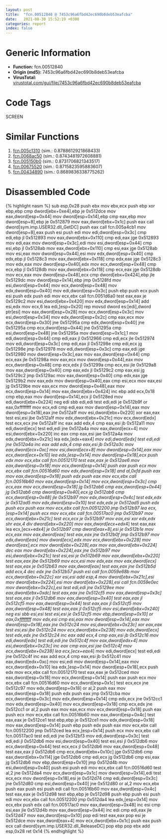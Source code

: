 ```yaml
---
layout: post
title:  "fcn.00512840 @ 7453c96a6fbd42ec690b8deb53eafcba"
date:   2021-08-30 15:52:19 +0300
categories: report
index: false
---
```


# Generic Information
- **Function:** fcn.00512840
- **Origin (md5):** 7453c96a6fbd42ec690b8deb53eafcba
- **VirusTotal:** [virustotal.com/gui/file/7453c96a6fbd42ec690b8deb53eafcba][virustotal_ref]

# Code Tags
<span class="tag" id="SCREEN">SCREEN</span>


# Similar Functions

1. [fcn.005c1310][similar_1_ref] (sim.: 0.8788612921868433)
2. [fcn.0068ac50][similar_2_ref] (sim.: 0.8743481972608881)
3. [fcn.005150b0][similar_3_ref] (sim.: 0.8731706821343517)
4. [fcn.00675520][similar_4_ref] (sim.: 0.8715823595883607)
5. [fcn.00434890][similar_5_ref] (sim.: 0.8689836338775262)


# Disassembled Code

{% highlight nasm %}
sub esp,0x28
push ebx
mov ebx,ecx
push ebp
xor ebp,ebp
cmp dword[ebx+0xe4],ebp
je 0x512dce
mov eax,dword[esp+0x44]
mov dword[esp+0x14],ebp
cmp eax,ebp
mov dword[esp+8],ebp
je 0x512879
mov eax,dword[ebx+0x1c]
push eax
call dword[sym.imp.USER32.dll_GetDC]
push eax
call fcn.005a4cb1
mov dword[esp+8],eax
push esi
push edi
mov edi,dword[esp+0x3c]
cmp edi,ebp
jl 0x512893
mov eax,dword[ebx+0x110]
cmp edi,eax
jge 0x512893
mov edi,eax
mov dword[esp+0x3c],edi
mov esi,dword[esp+0x44]
cmp esi,ebp
jl 0x5128ab
mov eax,dword[ebx+0x110]
cmp esi,eax
jge 0x5128ab
mov esi,eax
mov dword[esp+0x44],esi
mov edx,dword[esp+0x40]
cmp edx,ebp
jl 0x5128c3
mov eax,dword[ebx+0x118]
cmp edx,eax
jge 0x5128c3
mov edx,eax
mov dword[esp+0x40],edx
mov ecx,dword[esp+0x48]
cmp ecx,ebp
jl 0x5128db
mov eax,dword[ebx+0x118]
cmp ecx,eax
jge 0x5128db
mov ecx,eax
mov dword[esp+0x48],ecx
cmp dword[ebx+0x424],ebp
jle 0x5129dc
mov dword[esp+0x14],ebp
jmp 0x5128fd
mov esi,dword[esp+0x44]
mov ecx,dword[esp+0x48]
mov edx,dword[esp+0x40]
mov edi,dword[esp+0x3c]
push ebp
push ecx
push esi
push edx
push edi
mov ecx,ebx
call fcn.0051d6a0
test eax,eax
je 0x5129c2
mov esi,dword[ebx+0x420]
mov edx,dword[esp+0x14]
add esi,edx
mov ecx,6
lea edi,[esp+0x20]
rep movsd dword es:[edi],dword ptr[esi]
mov eax,dword[esp+0x28]
mov ecx,dword[esp+0x3c]
mov esi,dword[esp+0x34]
mov edx,dword[esp+0x2c]
cmp eax,ecx
mov ecx,dword[esp+0x30]
jne 0x51295a
cmp edx,dword[esp+0x40]
jne 0x51295a
cmp ecx,dword[esp+0x44]
jne 0x51295a
cmp esi,dword[esp+0x48]
jne 0x51295a
mov dword[esp+0x1c],1
mov edi,dword[esp+0x44]
cmp edi,eax
jl 0x512966
cmp edi,ecx
jle 0x512974
mov edi,dword[esp+0x3c]
cmp edi,eax
jl 0x51298e
cmp edi,ecx
jg 0x51298e
jmp 0x512978
mov edi,dword[esp+0x3c]
cmp eax,edi
jge 0x512980
mov dword[esp+0x3c],eax
mov eax,dword[esp+0x44]
cmp ecx,eax
jle 0x51298a
mov eax,ecx
mov dword[esp+0x44],eax
mov ecx,dword[esp+0x48]
cmp ecx,edx
jl 0x51299a
cmp ecx,esi
jle 0x5129a8
mov eax,dword[esp+0x40]
cmp eax,edx
jl 0x5129c2
cmp eax,esi
jg 0x5129c2
jmp 0x5129ac
mov eax,dword[esp+0x40]
cmp edx,eax
jge 0x5129b2
mov eax,edx
mov dword[esp+0x40],eax
cmp esi,ecx
mov eax,esi
jg 0x5129be
mov eax,ecx
mov dword[esp+0x48],eax
mov ecx,dword[esp+0x14]
mov eax,dword[ebx+0x424]
inc ebp
add ecx,0x18
cmp ebp,eax
mov dword[esp+0x14],ecx
jl 0x5128ed
mov edi,dword[ebx+0x224]
neg edi
sbb edi,edi
test edi,edi
je 0x512b9f
or eax,0xffffffff
mov ecx,edi
cmp edi,eax
mov dword[esp+0x14],eax
mov dword[esp+0x18],eax
jne 0x512a1f
mov esi,dword[ebx+0x220]
xor eax,eax
test esi,esi
jbe 0x512a1f
mov edx,dword[ebx+0x21c]
mov ecx,dword[edx]
test ecx,ecx
jne 0x512a1f
inc eax
add edx,4
cmp eax,esi
jb 0x512a11
mov edi,dword[ecx]
test edi,edi
jne 0x512a4a
mov eax,dword[ecx+4]
mov esi,dword[ebx+0x220]
inc eax
cmp eax,esi
jae 0x512a4a
mov edx,dword[ebx+0x21c]
lea edx,[edx+eax*4]
mov edi,dword[edx]
test edi,edi
jne 0x512a4a
inc eax
add edx,4
cmp eax,esi
jb 0x512a3c
mov eax,dword[ecx+0xc]
mov esi,dword[ecx+8]
mov dword[esp+0x14],eax
mov ecx,dword[ecx+0x10]
lea edx,[esp+0x14]
mov dword[esp+0x18],ecx
push edx
mov ecx,ebx
call fcn.00512170
test eax,eax
je 0x512ae6
mov eax,dword[esp+0x18]
mov ecx,dword[esp+0x14]
push eax
push ecx
mov ecx,ebx
call fcn.00516d60
mov edx,dword[esp+0x18]
and al,0xfd
push eax
mov eax,dword[esp+0x18]
push edx
push eax
mov ecx,ebx
call fcn.00516b60
mov eax,dword[esp+0x14]
mov ecx,dword[esp+0x3c]
cmp ecx,eax
mov ecx,dword[esp+0x18]
jg 0x512ab6
cmp eax,dword[esp+0x44]
jg 0x512ab6
cmp dword[esp+0x40],ecx
jg 0x512ab6
cmp ecx,dword[esp+0x48]
jle 0x512b97
mov edx,dword[esp+0x4c]
test edx,edx
je 0x512ad5
mov edx,dword[esp+0x10]
test edx,edx
je 0x512ad5
push edx
push ecx
push eax
mov ecx,ebx
call fcn.00512200
jmp 0x512b97
lea ecx,[esp+0x14]
push ecx
mov ecx,ebx
call fcn.00517ac0
jmp 0x512b97
mov ecx,dword[ebx+0x21c]
test ecx,ecx
je 0x512b97
mov eax,esi
xor edx,edx
shr eax,4
div dword[ebx+0x220]
mov eax,dword[ecx+edx*4]
test eax,eax
lea ecx,[ecx+edx*4]
je 0x512b97
cmp dword[eax+8],esi
je 0x512b1e
mov ecx,eax
mov eax,dword[eax]
test eax,eax
jne 0x512b0f
jmp 0x512b97
mov edx,dword[eax]
mov dword[ecx],edx
mov ecx,dword[ebx+0x228]
mov dword[eax],ecx
mov dword[ebx+0x228],eax
mov eax,dword[ebx+0x224]
dec eax
mov dword[ebx+0x224],eax
jne 0x512b97
mov esi,dword[ebx+0x21c]
test esi,esi
je 0x512b69
mov eax,dword[ebx+0x220]
test eax,eax
jbe 0x512b69
mov ecx,esi
mov edx,eax
mov eax,dword[ecx]
test eax,eax
je 0x512b63
mov eax,dword[eax]
test eax,eax
jne 0x512b5d
add ecx,4
dec edx
jne 0x512b57
push esi
call fcn.0059e68b
mov ecx,dword[ebx+0x22c]
xor esi,esi
add esp,4
mov dword[ebx+0x21c],esi
mov dword[ebx+0x224],esi
mov dword[ebx+0x228],esi
call fcn.0059e0ec
mov dword[ebx+0x22c],esi
test edi,edi
jne 0x5129ee
mov eax,dword[ebx+0xdc]
test eax,eax
jne 0x512cf5
mov eax,dword[esp+0x3c]
test eax,eax
jl 0x512db6
mov eax,dword[esp+0x40]
test eax,eax
jl 0x512cf5
mov eax,dword[esp+0x44]
test eax,eax
jl 0x512cf5
mov eax,dword[esp+0x48]
test eax,eax
jl 0x512cf5
mov esi,dword[ebx+0x240]
neg esi
sbb esi,esi
test esi,esi
je 0x512cf5
mov ebp,dword[esp+0x10]
or eax,0xffffffff
mov edx,esi
cmp esi,eax
mov dword[esp+0x14],eax
mov dword[esp+0x18],eax
jne 0x512c24
mov esi,dword[ebx+0x23c]
xor eax,eax
test esi,esi
jbe 0x512c24
mov ecx,dword[ebx+0x238]
mov edx,dword[ecx]
test edx,edx
jne 0x512c24
inc eax
add ecx,4
cmp eax,esi
jb 0x512c16
mov edi,dword[edx]
test edi,edi
jne 0x512c4f
mov eax,dword[edx+4]
mov esi,dword[ebx+0x23c]
inc eax
cmp eax,esi
jae 0x512c4f
mov ecx,dword[ebx+0x238]
lea ecx,[ecx+eax*4]
mov edi,dword[ecx]
test edi,edi
jne 0x512c4f
inc eax
add ecx,4
cmp eax,esi
jb 0x512c41
mov eax,dword[edx+0xc]
mov esi,edi
mov dword[esp+0x14],eax
mov ecx,dword[edx+0x10]
lea edx,[esp+0x14]
mov dword[esp+0x18],ecx
push edx
mov ecx,ebx
call fcn.00512170
test eax,eax
je 0x512ced
mov eax,dword[esp+0x18]
mov ecx,dword[esp+0x14]
push eax
push ecx
mov ecx,ebx
call fcn.00516d60
mov ecx,dword[esp+0x1c]
test ecx,ecx
jne 0x512c97
mov edx,dword[esp+0x18]
or al,2
push eax
mov eax,dword[esp+0x18]
push edx
push eax
jmp 0x512cba
mov ecx,dword[esp+0x3c]
mov edx,dword[esp+0x14]
cmp edx,ecx
jne 0x512cc1
mov edx,dword[esp+0x40]
mov ecx,dword[esp+0x18]
cmp ecx,edx
jne 0x512cc1
or al,2
push eax
mov eax,ecx
mov ecx,dword[esp+0x18]
push eax
push ecx
mov ecx,ebx
call fcn.00516b60
mov eax,dword[esp+0x4c]
test eax,eax
je 0x512ce1
test ebp,ebp
je 0x512ce1
mov edx,dword[esp+0x18]
mov eax,dword[esp+0x14]
push ebp
push edx
push eax
mov ecx,ebx
call fcn.00512200
jmp 0x512ced
lea ecx,[esp+0x14]
push ecx
mov ecx,ebx
call fcn.00517ac0
test edi,edi
jne 0x512bf3
mov edi,dword[esp+0x3c]
test edi,edi
jl 0x512db6
mov esi,dword[esp+0x40]
test esi,esi
jl 0x512db6
mov ecx,dword[esp+0x44]
test ecx,ecx
jl 0x512db6
mov eax,dword[esp+0x48]
test eax,eax
jl 0x512db6
cmp ecx,dword[ebx+0x10c]
jge 0x512db6
cmp eax,dword[ebx+0x114]
jge 0x512db6
cmp edi,ecx
jg 0x512db6
cmp esi,eax
jg 0x512db6
mov ebp,dword[esp+0x10]
jmp 0x512d4b
mov esi,dword[esp+0x40]
push esi
push edi
mov ecx,ebx
call fcn.00516d60
test al,2
jne 0x512da4
mov ecx,dword[esp+0x1c]
mov dword[esp+0x14],edi
test ecx,ecx
mov dword[esp+0x18],esi
je 0x512d74
cmp edi,dword[esp+0x3c]
jne 0x512d80
cmp esi,dword[esp+0x40]
jne 0x512d80
or al,2
mov ecx,ebx
push eax
push esi
push edi
call fcn.00516b60
mov eax,dword[esp+0x4c]
test eax,eax
je 0x512d98
test ebp,ebp
je 0x512d98
push ebp
push esi
push edi
mov ecx,ebx
call fcn.00512200
jmp 0x512da4
lea edx,[esp+0x14]
mov ecx,ebx
push edx
call fcn.00517ac0
mov eax,dword[esp+0x48]
inc esi
cmp esi,eax
jle 0x512d4b
mov eax,dword[esp+0x44]
inc edi
cmp edi,eax
jle 0x512d47
mov eax,dword[esp+0x10]
pop edi
test eax,eax
pop esi
je 0x512dce
mov eax,dword[eax+4]
mov ecx,dword[ebx+0x1c]
push eax
push ecx
call dword[sym.imp.USER32.dll_ReleaseDC]
pop ebp
pop ebx
add esp,0x28
ret 0x14
{% endhighlight %}


[similar_1_ref]: /report/fcn.005c1310@a5905e3c253c25bbaf727a1a18fe8ed1
[similar_2_ref]: /report/fcn.0068ac50@a5905e3c253c25bbaf727a1a18fe8ed1
[similar_3_ref]: /report/fcn.005150b0@7453c96a6fbd42ec690b8deb53eafcba
[similar_4_ref]: /report/fcn.00675520@a5905e3c253c25bbaf727a1a18fe8ed1
[similar_5_ref]: /report/fcn.00434890@4fe6510221c33bf023f6abed461fc13f
[virustotal_ref]: https://www.virustotal.com/gui/file/7453c96a6fbd42ec690b8deb53eafcba